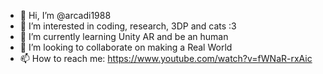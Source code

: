 - 👋 Hi, I’m @arcadi1988
- 👀 I’m interested in coding, research, 3DP and cats :3
- 🌱 I’m currently learning Unity AR and be an human
- 💞️ I’m looking to collaborate on making a Real World
- 📫 How to reach me: https://www.youtube.com/watch?v=fWNaR-rxAic

<!---
arcadi1988/arcadi1988 is a ✨ special ✨ repository because its `README.md` (this file) appears on your GitHub profile.
You can click the Preview link to take a look at your changes.
--->
